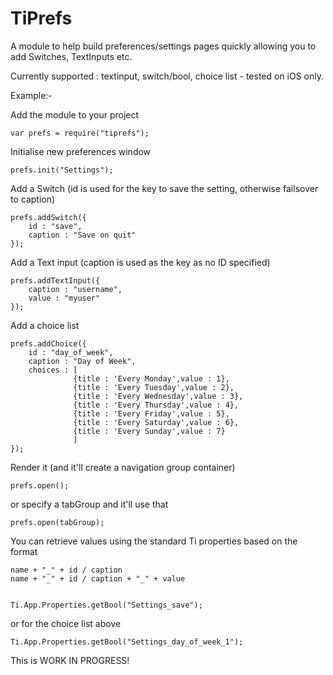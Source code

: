 TiPrefs
=======

A module to help build preferences/settings pages quickly allowing you to add Switches, TextInputs etc.

Currently supported : textinput, switch/bool, choice list - tested on iOS only.

Example:-

Add the module to your project

	var prefs = require("tiprefs");
	
Initialise new preferences window
	
	prefs.init("Settings");
	
Add a Switch (id is used for the key to save the setting, otherwise failsover to caption)

	prefs.addSwitch({
		id : "save",
		caption : "Save on quit"
	});
	
Add a Text input (caption is used as the key as no ID specified)

	prefs.addTextInput({
		caption : "username",
		value : "myuser"
	});
	
Add a choice list

	prefs.addChoice({
		id : "day_of_week",
		caption : "Day of Week",
		choices : [
				  {title : 'Every Monday',value : 1}, 
				  {title : 'Every Tuesday',value : 2}, 
				  {title : 'Every Wednesday',value : 3}, 
				  {title : 'Every Thursday',value : 4}, 
				  {title : 'Every Friday',value : 5}, 
				  {title : 'Every Saturday',value : 6}, 
				  {title : 'Every Sunday',value : 7}
				  ]
	});
	
Render it (and it'll create a navigation group container)
	
	prefs.open();
	
or specify a tabGroup and it'll use that
	
	prefs.open(tabGroup);

You can retrieve values using the standard Ti properties based on the format

	name + "_" + id / caption
	name + "_" + id / caption + "_" + value


	Ti.App.Properties.getBool("Settings_save");
	
or for the choice list above

	Ti.App.Properties.getBool("Settings_day_of_week_1");

This is WORK IN PROGRESS!
	